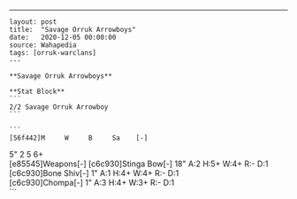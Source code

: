 ---
    layout: post
    title:  "Savage Orruk Arrowboys"
    date:   2020-12-05 00:00:00
    source: Wahapedia
    tags: [orruk-warclans]
    ---
    
    **Savage Orruk Arrowboys**
    
    **Stat Block**
    ```
    2/2 Savage Orruk Arrowboy
    ```
    
    ```
    [56f442]M     W     B     Sa    [-]
5"    2     5     6+    
[e85545]Weapons[-]
[c6c930]Stinga Bow[-]
18"    A:2    H:5+   W:4+   R:-    D:1   
[c6c930]Bone Shiv[-]
1"     A:1    H:4+   W:4+   R:-    D:1   
[c6c930]Chompa[-]
1"     A:3    H:4+   W:3+   R:-    D:1   
    ```
    
    
    